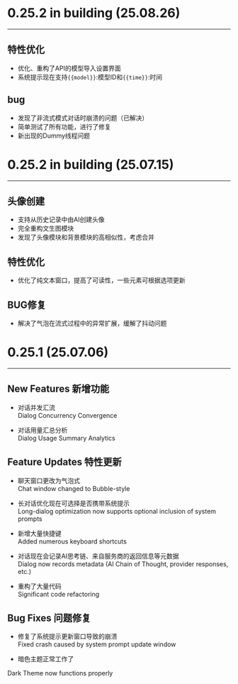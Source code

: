 # 0.25.2 in building (25.08.26)  
--- 
## 特性优化 
- 优化、重构了API的模型导入设置界面 
- 系统提示现在支持`{{model}}`:模型ID和`{{time}}`:时间 

## bug 
- 发现了非流式模式对话时崩溃的问题（已解决） 
- 简单测试了所有功能，进行了修复 
- 新出现的Dummy线程问题 


# 0.25.2 in building (25.07.15)  
---  
## 头像创建  
- 支持从历史记录中由AI创建头像  
- 完全重构文生图模块  
- 发现了头像模块和背景模块的高相似性，考虑合并  
  
## 特性优化  
- 优化了纯文本窗口，提高了可读性，一些元素可根据选项更新  
  
## BUG修复  
- 解决了气泡在流式过程中的异常扩展，缓解了抖动问题  
  
# 0.25.1 (25.07.06) 
--- 
## New Features 新增功能  
- 对话并发汇流  
Dialog Concurrency Convergence  

- 对话用量汇总分析  
Dialog Usage Summary Analytics  

## Feature Updates  特性更新
- 聊天窗口更改为气泡式  
Chat window changed to Bubble-style  

- 长对话优化现在可选择是否携带系统提示  
Long-dialog optimization now supports optional inclusion of system prompts  

- 新增大量快捷键  
Added numerous keyboard shortcuts  

- 对话现在会记录AI思考链、来自服务商的返回信息等元数据  
Dialog now records metadata (AI Chain of Thought, provider responses, etc.)  

- 重构了大量代码  
Significant code refactoring  

## Bug Fixes  问题修复  
- 修复了系统提示更新窗口导致的崩溃  
Fixed crash caused by system prompt update window  

- 暗色主题正常工作了  

Dark Theme now functions properly  
